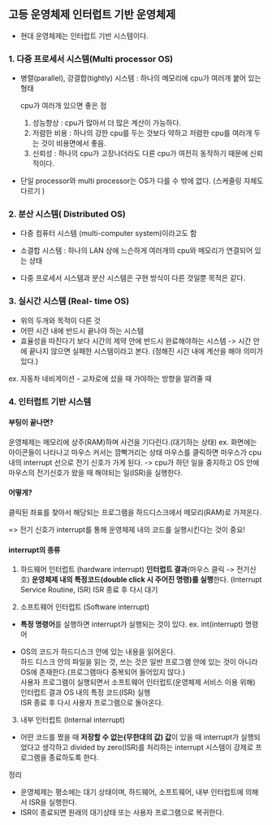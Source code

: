 ## 고등 운영체제 인터럽트 기반 운영체제

- 현대 운영체제는 인터럽트 기반 시스템이다.

### 1. 다중 프로세서 시스템(Multi processor OS)

- 병렬(parallel), 강결합(tightly) 시스템 : 하나의 메모리에 cpu가 여러개 붙어 있는 형태  

  cpu가 여러개 있으면 좋은 점  
  1. 성능향상 : cpu가 많아서 더 많은 계산이 가능하다.
  2. 저렴한 비용 : 하나의 강한 cpu를 두는 것보다 약하고 저렴한 cpu를 여러개 두는 것이 비용면에서 좋음.
  3. 신뢰성 : 하나의 cpu가 고장나더라도 다른 cpu가 여전히 동작하기 때문에 신뢰적이다.

- 단일 processor와 multi processor는 OS가 다를 수 밖에 없다. (스케줄링 자체도 다르기 )

### 2. 분산 시스템( Distributed OS)

- 다중 컴퓨터 시스템 (multi-computer system)이라고도 함
- 소결합 시스템 : 하나의 LAN 상에 느슨하게 여러개의 cpu와 메모리가 연결되어 있는 상태

- 다중 프로세서 시스템과 분산 시스템은 구현 방식이 다른 것일뿐 목적은 같다.

### 3. 실시간 시스템 (Real- time OS)

- 위의 두개와 목적이 다른 것
- 어떤 시간 내에 반드시 끝나야 하는 시스템
- 효율성을 따진다기 보다 시간의 제약 안에 반드시 완료해야하는 시스템
  -> 시간 안에 끝나지 않으면 실패한 시스템이라고 본다. (정해진 시간 내에 계산을 해야 의미가 있다.)

ex. 자동차 네비게이션 - 교차로에 섰을 때 가야하는 방향을 알려줄 때

### 4. 인터럽트 기반 시스템

#### 부팅이 끝나면?

운영체제는 메모리에 상주(RAM)하며 사건을 기다린다.(대기하는 상태)
ex. 화면에는 아이콘들이 나타나고 마우스 커서는 깜빡거리는 상태
마우스를 클릭하면 마우스가 cpu 내의 interrupt 선으로 전기 신호가 가게 된다. -> cpu가 하던 일을 중지하고 OS 안에 마우스의 전기신호가 왔을 때 해야되는 일(ISR)을 실행한다.

#### 어떻게?

클릭된 좌표를 찾아서 해당되는 프로그램을 하드디스크에서 메모리(RAM)로 가져온다.

=> 전기 신호가 interrupt를 통해 운영체제 내의 코드를 실행시킨다는 것이 중요!

#### interrupt의 종류

1. 하드웨어 인터럽트 (hardware interrupt)
   **인터럽트 결과**(마우스 클릭 -> 전기신호) **운영체제 내의 특정코드(double click 시 주어진 명령)를 실행**한다. (Interrupt Service Routine, ISR) ISR 종료 후 다시 대기

2. 소프트웨어 인터럽트 (Software interrupt)

- **특정 명령어**를 실행하면 interrupt가 실행되는 것이 있다.
  ex. int(interrupt) 명령어

- OS의 코드가 하드디스크 안에 있는 내용을 읽어온다.  
  하드 디스크 안의 파일을 읽는 것, 쓰는 것은 일반 프로그램 안에 있는 것이 아니라 OS에 존재한다.(프로그램마다 중복되어 들어있지 않다.)  
  사용자 프로그램이 실행되면서 소프트웨어 인터럽트(운영체제 서비스 이용 위해)  
  인터럽트 결과 OS 내의 특정 코드(ISR) 실행  
  ISR 종료 후 다시 사용자 프로그램으로 돌아온다.  

3. 내부 인터럽트 (Internal interrupt)

- 어떤 코드를 짰을 때 **저장할 수 없는(무한대의 값) 값**이 있을 때 interrupt가 실행되었다고 생각하고 divided by zero(ISR)를 처리하는 interrupt 시스템이 강제로 프로그램을 종료하도록 한다.

정리

- 운영체제는 평소에는 대기 상태이며, 하드웨어, 소프트웨어, 내부 인터럽트에 의해서 ISR을 실행한다.
- ISR이 종료되면 원래의 대기상태 또는 사용자 프로그램으로 복귀한다.
